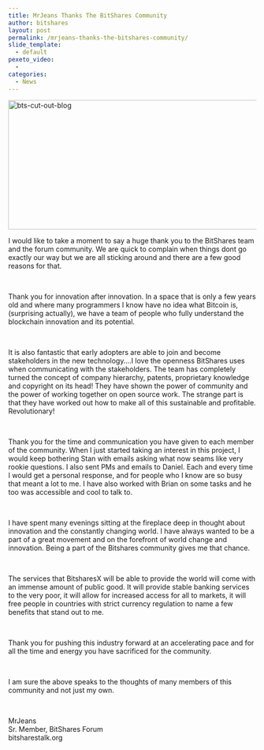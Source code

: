 ```yaml
---
title: MrJeans Thanks The BitShares Community
author: bitshares
layout: post
permalink: /mrjeans-thanks-the-bitshares-community/
slide_template:
  - default
pexeto_video:
  - 
categories:
  - News
---
```

[<img class="alignnone size-full wp-image-12723" src="http://bitshares.org/blog/wp-content/uploads/2014/08/bts-cut-out-blog.jpg" alt="bts-cut-out-blog" width="600" height="262" />][1]

I would like to take a moment to say a huge thank you to the BitShares team and the forum community. We are quick to complain when things dont go exactly our way but we are all sticking around and there are a few good reasons for that.

&nbsp;

Thank you for innovation after innovation. In a space that is only a few years old and where many programmers I know have no idea what Bitcoin is, (surprising actually), we have a team of people who fully understand the blockchain innovation and its potential.

&nbsp;

It is also fantastic that early adopters are able to join and become stakeholders in the new technology&#8230;.I love the openness BitShares uses when communicating with the stakeholders. The team has completely turned the concept of company hierarchy, patents, proprietary knowledge and copyright on its head! They have shown the power of community and the power of working together on open source work. The strange part is that they have worked out how to make all of this sustainable and profitable. Revolutionary!

&nbsp;

Thank you for the time and communication you have given to each member of the community. When I just started taking an interest in this project, I would keep bothering Stan with emails asking what now seams like very rookie questions. I also sent PMs and emails to Daniel. Each and every time I would get a personal response, and for people who I know are so busy that meant a lot to me. I have also worked with Brian on some tasks and he too was accessible and cool to talk to.

&nbsp;

I have spent many evenings sitting at the fireplace deep in thought about innovation and the constantly changing world. I have always wanted to be a part of a great movement and on the forefront of world change and innovation. Being a part of the Bitshares community gives me that chance.

&nbsp;

The services that BitsharesX will be able to provide the world will come with an immense amount of public good. It will provide stable banking services to the very poor, it will allow for increased access for all to markets, it will free people in countries with strict currency regulation to name a few benefits that stand out to me.

&nbsp;

Thank you for pushing this industry forward at an accelerating pace and for all the time and energy you have sacrificed for the community.

&nbsp;

I am sure the above speaks to the thoughts of many members of this community and not just my own.

&nbsp;

MrJeans  
Sr. Member, BitShares Forum  
bitsharestalk.org

 [1]: http://bitshares.org/blog/wp-content/uploads/2014/08/bts-cut-out-blog.jpg